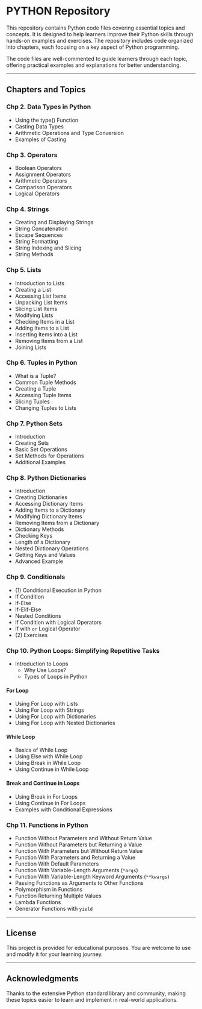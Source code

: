 # PYTHON Repository

This repository contains Python code files covering essential topics and concepts. It is designed to help learners improve their Python skills through hands-on examples and exercises. The repository includes code organized into chapters, each focusing on a key aspect of Python programming.

The code files are well-commented to guide learners through each topic, offering practical examples and explanations for better understanding.

---

## Chapters and Topics

### Chp 2. **Data Types in Python**
- Using the type() Function
- Casting Data Types
- Arithmetic Operations and Type Conversion
- Examples of Casting

### Chp 3. **Operators**
- Boolean Operators
- Assignment Operators
- Arithmetic Operators
- Comparison Operators
- Logical Operators

### Chp 4. **Strings**
- Creating and Displaying Strings
- String Concatenation
- Escape Sequences
- String Formatting
- String Indexing and Slicing
- String Methods

### Chp 5. **Lists**
- Introduction to Lists
- Creating a List
- Accessing List Items
- Unpacking List Items
- Slicing List Items
- Modifying Lists
- Checking Items in a List
- Adding Items to a List
- Inserting Items into a List
- Removing Items from a List
- Joining Lists

### Chp 6. **Tuples in Python**
- What is a Tuple?
- Common Tuple Methods
- Creating a Tuple
- Accessing Tuple Items
- Slicing Tuples
- Changing Tuples to Lists

### Chp 7. **Python Sets**
- Introduction
- Creating Sets
- Basic Set Operations
- Set Methods for Operations
- Additional Examples

### Chp 8. **Python Dictionaries**
- Introduction
- Creating Dictionaries
- Accessing Dictionary Items
- Adding Items to a Dictionary
- Modifying Dictionary Items
- Removing Items from a Dictionary
- Dictionary Methods
- Checking Keys
- Length of a Dictionary
- Nested Dictionary Operations
- Getting Keys and Values
- Advanced Example

### Chp 9. **Conditionals**
- (1) Conditional Execution in Python
- If Condition
- If-Else
- If-Elif-Else
- Nested Conditions
- If Condition with Logical Operators
- If with `or` Logical Operator
- (2) Exercises


### Chp 10. **Python Loops: Simplifying Repetitive Tasks**

- Introduction to Loops
  - Why Use Loops?
  - Types of Loops in Python

#### For Loop
- Using For Loop with Lists
- Using For Loop with Strings
- Using For Loop with Dictionaries
- Using For Loop with Nested Dictionaries

#### While Loop
- Basics of While Loop
- Using Else with While Loop
- Using Break in While Loop
- Using Continue in While Loop

#### Break and Continue in Loops
- Using Break in For Loops
- Using Continue in For Loops
- Examples with Conditional Expressions

  
### Chp 11. **Functions in Python**
- Function Without Parameters and Without Return Value
- Function Without Parameters but Returning a Value
- Function With Parameters but Without Return Value
- Function With Parameters and Returning a Value
- Function With Default Parameters
- Function With Variable-Length Arguments (`*args`)
- Function With Variable-Length Keyword Arguments (`**kwargs`)
- Passing Functions as Arguments to Other Functions
- Polymorphism in Functions
- Function Returning Multiple Values
- Lambda Functions
- Generator Functions with `yield`


---

## License

This project is provided for educational purposes. You are welcome to use and modify it for your learning journey.

---

## Acknowledgments

Thanks to the extensive Python standard library and community, making these topics easier to learn and implement in real-world applications.

